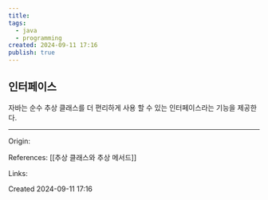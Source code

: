 ```yaml
---
title: 
tags:
  - java
  - programming
created: 2024-09-11 17:16
publish: true
---
```

## 인터페이스
자바는 순수 추상 클래스를 더 편리하게 사용 할 수 있는 인터페이스라는 기능을 제공한다.


---
Origin: 

References: [[추상 클래스와 추상 메서드]]

Links: 

Created 2024-09-11 17:16